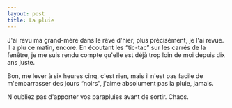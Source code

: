 ```yaml
---
layout: post
title: La pluie
---
```


J'ai revu ma grand-mère dans le rêve d'hier, plus précisément, je l'ai revue. Il a plu ce matin, encore. En écoutant les “tic-tac” sur les carrés de la fenêtre, je me suis rendu compte qu'elle est déjà trop loin de moi depuis dix ans juste.

Bon, me lever à six heures cinq, c'est rien, mais il n'est pas facile de m'embarrasser des jours “noirs”, j'aime absolument pas la pluie, jamais.

N'oubliez pas d'apporter vos parapluies avant de sortir. Chaos.

